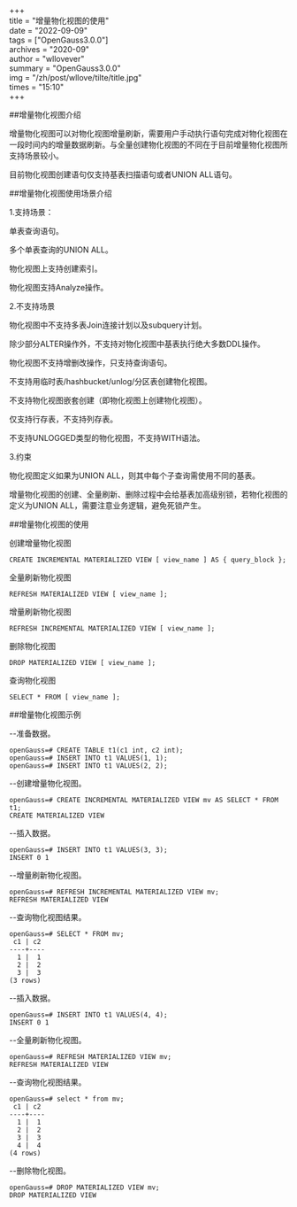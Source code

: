 +++  
title = "增量物化视图的使用"  
date = "2022-09-09"  
tags = ["OpenGauss3.0.0"]  
archives = "2020-09"  
author = "wllovever"  
summary = "OpenGauss3.0.0"  
img = "/zh/post/wllove/tilte/title.jpg"  
times = "15:10"  
+++


##增量物化视图介绍

增量物化视图可以对物化视图增量刷新，需要用户手动执行语句完成对物化视图在一段时间内的增量数据刷新。与全量创建物化视图的不同在于目前增量物化视图所支持场景较小。

目前物化视图创建语句仅支持基表扫描语句或者UNION ALL语句。

##增量物化视图使用场景介绍

1.支持场景：

单表查询语句。

多个单表查询的UNION ALL。

物化视图上支持创建索引。

物化视图支持Analyze操作。

2.不支持场景

物化视图中不支持多表Join连接计划以及subquery计划。

除少部分ALTER操作外，不支持对物化视图中基表执行绝大多数DDL操作。

物化视图不支持增删改操作，只支持查询语句。

不支持用临时表/hashbucket/unlog/分区表创建物化视图。

不支持物化视图嵌套创建（即物化视图上创建物化视图）。

仅支持行存表，不支持列存表。

不支持UNLOGGED类型的物化视图，不支持WITH语法。

3.约束

物化视图定义如果为UNION ALL，则其中每个子查询需使用不同的基表。

增量物化视图的创建、全量刷新、删除过程中会给基表加高级别锁，若物化视图的定义为UNION ALL，需要注意业务逻辑，避免死锁产生。

##增量物化视图的使用

创建增量物化视图

```
CREATE INCREMENTAL MATERIALIZED VIEW [ view_name ] AS { query_block };  
```

全量刷新物化视图

```
REFRESH MATERIALIZED VIEW [ view_name ];
```

增量刷新物化视图

```
REFRESH INCREMENTAL MATERIALIZED VIEW [ view_name ];
```

删除物化视图

```
DROP MATERIALIZED VIEW [ view_name ];
```

查询物化视图

```
SELECT * FROM [ view_name ];
```

##增量物化视图示例

--准备数据。

```
openGauss=# CREATE TABLE t1(c1 int, c2 int);
openGauss=# INSERT INTO t1 VALUES(1, 1);
openGauss=# INSERT INTO t1 VALUES(2, 2);
```

--创建增量物化视图。

```
openGauss=# CREATE INCREMENTAL MATERIALIZED VIEW mv AS SELECT * FROM t1;
CREATE MATERIALIZED VIEW
```

--插入数据。

```
openGauss=# INSERT INTO t1 VALUES(3, 3);
INSERT 0 1
```

--增量刷新物化视图。

```
openGauss=# REFRESH INCREMENTAL MATERIALIZED VIEW mv;
REFRESH MATERIALIZED VIEW
```

--查询物化视图结果。

```
openGauss=# SELECT * FROM mv;
 c1 | c2 
----+----
  1 |  1
  2 |  2
  3 |  3
(3 rows)
```

--插入数据。

```
openGauss=# INSERT INTO t1 VALUES(4, 4);
INSERT 0 1
```

--全量刷新物化视图。

```
openGauss=# REFRESH MATERIALIZED VIEW mv;
REFRESH MATERIALIZED VIEW
```

--查询物化视图结果。

```
openGauss=# select * from mv;
 c1 | c2 
----+----
  1 |  1
  2 |  2
  3 |  3
  4 |  4
(4 rows)
```

--删除物化视图。

```
openGauss=# DROP MATERIALIZED VIEW mv;
DROP MATERIALIZED VIEW
```